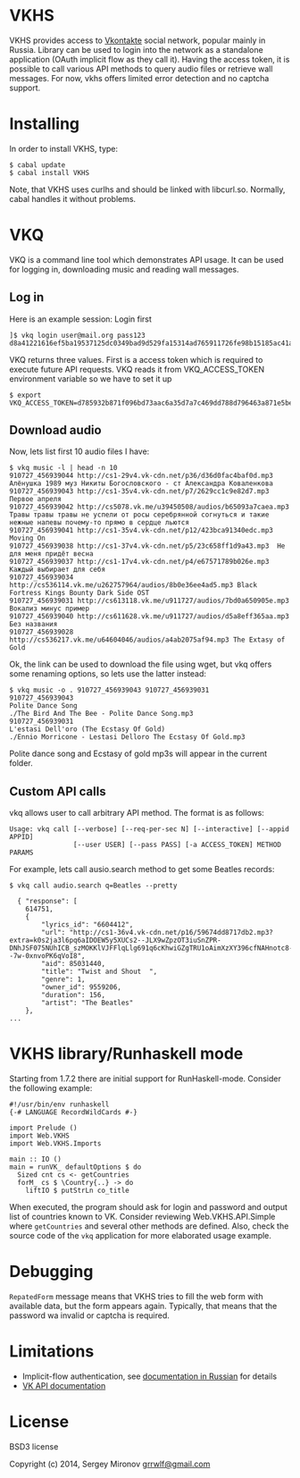 VKHS
====

VKHS provides access to [Vkontakte][1] social network, popular mainly in Russia.
Library can be used to login into the network as a standalone application (OAuth
implicit flow as they call it). Having the access token, it is possible to call
various API methods to query audio files or retrieve wall messages. For now,
vkhs offers limited error detection and no captcha support.

Installing
==========

In order to install VKHS, type:

    $ cabal update
    $ cabal install VKHS

Note, that VKHS uses curlhs and should be linked with libcurl.so. Normally,
cabal handles it without problems.

VKQ
===

VKQ is a command line tool which demonstrates API usage. It can be used for
logging in, downloading music and reading wall messages.


Log in
------

Here is an example session: Login first

    ]$ vkq login user@mail.org pass123
    d8a41221616ef5ba19537125dc0349bad9d529fa15314ad765911726fe98b15185ac41a7ca2c62f3bf4b9

VKQ returns three values. First is a access token which is required to execute
future API requests. VKQ reads it from VKQ\_ACCESS\_TOKEN environment variable so
we have to set it up

    $ export VKQ_ACCESS_TOKEN=d785932b871f096bd73aac6a35d7a7c469dd788d796463a871e5beb5c61bc6c96788ec2

Download audio
--------------

Now, lets list first 10 audio files I have:

    $ vkq music -l | head -n 10
    910727_456939044 http://cs1-29v4.vk-cdn.net/p36/d36d0fac4baf0d.mp3 Алёнушка 1989 муз Никиты Богословского - ст Александра Коваленкова
    910727_456939043 http://cs1-35v4.vk-cdn.net/p7/2629cc1c9e82d7.mp3 Первое апреля
    910727_456939042 http://cs5078.vk.me/u39450508/audios/b65093a7caea.mp3 Травы травы травы не успели от росы серебрянной согнуться и такие нежные напевы почему-то прямо в сердце льются
    910727_456939041 http://cs1-35v4.vk-cdn.net/p12/423bca91340edc.mp3 Moving On
    910727_456939038 http://cs1-37v4.vk-cdn.net/p5/23c658ff1d9a43.mp3  Не для меня придёт весна
    910727_456939037 http://cs1-17v4.vk-cdn.net/p4/e67571789b026e.mp3 Каждый выбирает для себя
    910727_456939034 http://cs536114.vk.me/u262757964/audios/8b0e36ee4ad5.mp3 Black Fortress Kings Bounty Dark Side OST
    910727_456939031 http://cs613118.vk.me/u911727/audios/7bd0a650905e.mp3 Вокализ минус пример
    910727_456939040 http://cs611628.vk.me/u911727/audios/d5a8eff365aa.mp3  Без названия
    910727_456939028 http://cs536217.vk.me/u64604046/audios/a4ab2075af94.mp3 The Extasy of Gold

Ok, the link can be used to download the file using wget, but vkq offers
some renaming options, so lets use the latter instead:

    $ vkq music -o . 910727_456939043 910727_456939031
    910727_456939043
    Polite Dance Song
    ./The Bird And The Bee - Polite Dance Song.mp3
    910727_456939031
    L'estasi Dell'oro (The Ecstasy Of Gold)
    ./Ennio Morricone - Lestasi Delloro The Ecstasy Of Gold.mp3

Polite dance song and Ecstasy of gold mp3s will appear in the current folder.

Custom API calls
----------------

vkq allows user to call arbitrary API method. The format is as follows:

    Usage: vkq call [--verbose] [--req-per-sec N] [--interactive] [--appid APPID]
                    [--user USER] [--pass PASS] [-a ACCESS_TOKEN] METHOD PARAMS


For example, lets call ausio.search method to get some Beatles records:

    $ vkq call audio.search q=Beatles --pretty

      { "response": [
        614751,
        {
            "lyrics_id": "6604412",
            "url": "http://cs1-36v4.vk-cdn.net/p16/59674dd8717db2.mp3?extra=k0s2ja3l6pq6aIDOEW5y5XUCs2--JLX9wZpzOT3iuSnZPR-DNhJSF075NUhICB_szMOKKlVJFFlqLlg691q6cKhwiGZgTRU1oAimXzXY396cfNAHnotc8--7w-0xnvoPK6qVoI8",
            "aid": 85031440,
            "title": "Twist and Shout  ",
            "genre": 1,
            "owner_id": 9559206,
            "duration": 156,
            "artist": "The Beatles"
        },
    ...


VKHS library/Runhaskell mode
============================

Starting from 1.7.2 there are initial support for RunHaskell-mode. Consider the
following example:


    #!/usr/bin/env runhaskell
    {-# LANGUAGE RecordWildCards #-}

    import Prelude ()
    import Web.VKHS
    import Web.VKHS.Imports

    main :: IO ()
    main = runVK_ defaultOptions $ do
      Sized cnt cs <- getCountries
      forM_ cs $ \Country{..} -> do
        liftIO $ putStrLn co_title

When executed, the program should ask for login and password and output list of
countries known to VK. Consider reviewing  Web.VKHS.API.Simple where
`getCountries` and several other methods are defined. Also, check the source
code of the `vkq` application for more elaborated usage example.

Debugging
=========

`RepatedForm` message means that VKHS tries to fill the web form with available
data, but the form appears again. Typically, that means that the password wa
invalid or captcha is required.

Limitations
===========
* Implicit-flow authentication, see
  [documentation in Russian](http://vk.com/developers.php?oid=-1&p=Авторизация_клиентских_приложений)
  for details
* [VK API documentation](https://vk.com/dev/methods)

License
=======

BSD3 license

Copyright (c) 2014, Sergey Mironov <grrwlf@gmail.com>

[1]: http://vk.com

